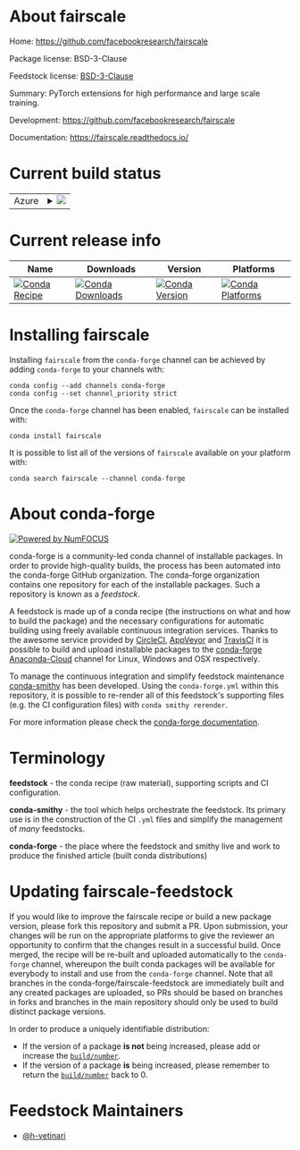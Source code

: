 About fairscale
===============

Home: https://github.com/facebookresearch/fairscale

Package license: BSD-3-Clause

Feedstock license: [BSD-3-Clause](https://github.com/conda-forge/fairscale-feedstock/blob/master/LICENSE.txt)

Summary: PyTorch extensions for high performance and large scale training.

Development: https://github.com/facebookresearch/fairscale

Documentation: https://fairscale.readthedocs.io/

Current build status
====================


<table>
    
  <tr>
    <td>Azure</td>
    <td>
      <details>
        <summary>
          <a href="https://dev.azure.com/conda-forge/feedstock-builds/_build/latest?definitionId=14448&branchName=master">
            <img src="https://dev.azure.com/conda-forge/feedstock-builds/_apis/build/status/fairscale-feedstock?branchName=master">
          </a>
        </summary>
        <table>
          <thead><tr><th>Variant</th><th>Status</th></tr></thead>
          <tbody><tr>
              <td>linux_64_cuda_compiler_version10.2cxx_compiler_version7python3.7.____cpython</td>
              <td>
                <a href="https://dev.azure.com/conda-forge/feedstock-builds/_build/latest?definitionId=14448&branchName=master">
                  <img src="https://dev.azure.com/conda-forge/feedstock-builds/_apis/build/status/fairscale-feedstock?branchName=master&jobName=linux&configuration=linux_64_cuda_compiler_version10.2cxx_compiler_version7python3.7.____cpython" alt="variant">
                </a>
              </td>
            </tr><tr>
              <td>linux_64_cuda_compiler_version10.2cxx_compiler_version7python3.8.____cpython</td>
              <td>
                <a href="https://dev.azure.com/conda-forge/feedstock-builds/_build/latest?definitionId=14448&branchName=master">
                  <img src="https://dev.azure.com/conda-forge/feedstock-builds/_apis/build/status/fairscale-feedstock?branchName=master&jobName=linux&configuration=linux_64_cuda_compiler_version10.2cxx_compiler_version7python3.8.____cpython" alt="variant">
                </a>
              </td>
            </tr><tr>
              <td>linux_64_cuda_compiler_version10.2cxx_compiler_version7python3.9.____cpython</td>
              <td>
                <a href="https://dev.azure.com/conda-forge/feedstock-builds/_build/latest?definitionId=14448&branchName=master">
                  <img src="https://dev.azure.com/conda-forge/feedstock-builds/_apis/build/status/fairscale-feedstock?branchName=master&jobName=linux&configuration=linux_64_cuda_compiler_version10.2cxx_compiler_version7python3.9.____cpython" alt="variant">
                </a>
              </td>
            </tr><tr>
              <td>linux_64_cuda_compiler_version11.0cxx_compiler_version9python3.7.____cpython</td>
              <td>
                <a href="https://dev.azure.com/conda-forge/feedstock-builds/_build/latest?definitionId=14448&branchName=master">
                  <img src="https://dev.azure.com/conda-forge/feedstock-builds/_apis/build/status/fairscale-feedstock?branchName=master&jobName=linux&configuration=linux_64_cuda_compiler_version11.0cxx_compiler_version9python3.7.____cpython" alt="variant">
                </a>
              </td>
            </tr><tr>
              <td>linux_64_cuda_compiler_version11.0cxx_compiler_version9python3.8.____cpython</td>
              <td>
                <a href="https://dev.azure.com/conda-forge/feedstock-builds/_build/latest?definitionId=14448&branchName=master">
                  <img src="https://dev.azure.com/conda-forge/feedstock-builds/_apis/build/status/fairscale-feedstock?branchName=master&jobName=linux&configuration=linux_64_cuda_compiler_version11.0cxx_compiler_version9python3.8.____cpython" alt="variant">
                </a>
              </td>
            </tr><tr>
              <td>linux_64_cuda_compiler_version11.0cxx_compiler_version9python3.9.____cpython</td>
              <td>
                <a href="https://dev.azure.com/conda-forge/feedstock-builds/_build/latest?definitionId=14448&branchName=master">
                  <img src="https://dev.azure.com/conda-forge/feedstock-builds/_apis/build/status/fairscale-feedstock?branchName=master&jobName=linux&configuration=linux_64_cuda_compiler_version11.0cxx_compiler_version9python3.9.____cpython" alt="variant">
                </a>
              </td>
            </tr><tr>
              <td>linux_64_cuda_compiler_version11.1cxx_compiler_version10python3.7.____cpython</td>
              <td>
                <a href="https://dev.azure.com/conda-forge/feedstock-builds/_build/latest?definitionId=14448&branchName=master">
                  <img src="https://dev.azure.com/conda-forge/feedstock-builds/_apis/build/status/fairscale-feedstock?branchName=master&jobName=linux&configuration=linux_64_cuda_compiler_version11.1cxx_compiler_version10python3.7.____cpython" alt="variant">
                </a>
              </td>
            </tr><tr>
              <td>linux_64_cuda_compiler_version11.1cxx_compiler_version10python3.8.____cpython</td>
              <td>
                <a href="https://dev.azure.com/conda-forge/feedstock-builds/_build/latest?definitionId=14448&branchName=master">
                  <img src="https://dev.azure.com/conda-forge/feedstock-builds/_apis/build/status/fairscale-feedstock?branchName=master&jobName=linux&configuration=linux_64_cuda_compiler_version11.1cxx_compiler_version10python3.8.____cpython" alt="variant">
                </a>
              </td>
            </tr><tr>
              <td>linux_64_cuda_compiler_version11.1cxx_compiler_version10python3.9.____cpython</td>
              <td>
                <a href="https://dev.azure.com/conda-forge/feedstock-builds/_build/latest?definitionId=14448&branchName=master">
                  <img src="https://dev.azure.com/conda-forge/feedstock-builds/_apis/build/status/fairscale-feedstock?branchName=master&jobName=linux&configuration=linux_64_cuda_compiler_version11.1cxx_compiler_version10python3.9.____cpython" alt="variant">
                </a>
              </td>
            </tr><tr>
              <td>linux_64_cuda_compiler_version11.2cxx_compiler_version10python3.7.____cpython</td>
              <td>
                <a href="https://dev.azure.com/conda-forge/feedstock-builds/_build/latest?definitionId=14448&branchName=master">
                  <img src="https://dev.azure.com/conda-forge/feedstock-builds/_apis/build/status/fairscale-feedstock?branchName=master&jobName=linux&configuration=linux_64_cuda_compiler_version11.2cxx_compiler_version10python3.7.____cpython" alt="variant">
                </a>
              </td>
            </tr><tr>
              <td>linux_64_cuda_compiler_version11.2cxx_compiler_version10python3.8.____cpython</td>
              <td>
                <a href="https://dev.azure.com/conda-forge/feedstock-builds/_build/latest?definitionId=14448&branchName=master">
                  <img src="https://dev.azure.com/conda-forge/feedstock-builds/_apis/build/status/fairscale-feedstock?branchName=master&jobName=linux&configuration=linux_64_cuda_compiler_version11.2cxx_compiler_version10python3.8.____cpython" alt="variant">
                </a>
              </td>
            </tr><tr>
              <td>linux_64_cuda_compiler_version11.2cxx_compiler_version10python3.9.____cpython</td>
              <td>
                <a href="https://dev.azure.com/conda-forge/feedstock-builds/_build/latest?definitionId=14448&branchName=master">
                  <img src="https://dev.azure.com/conda-forge/feedstock-builds/_apis/build/status/fairscale-feedstock?branchName=master&jobName=linux&configuration=linux_64_cuda_compiler_version11.2cxx_compiler_version10python3.9.____cpython" alt="variant">
                </a>
              </td>
            </tr><tr>
              <td>linux_64_cuda_compiler_versionNonecxx_compiler_version10python3.7.____cpython</td>
              <td>
                <a href="https://dev.azure.com/conda-forge/feedstock-builds/_build/latest?definitionId=14448&branchName=master">
                  <img src="https://dev.azure.com/conda-forge/feedstock-builds/_apis/build/status/fairscale-feedstock?branchName=master&jobName=linux&configuration=linux_64_cuda_compiler_versionNonecxx_compiler_version10python3.7.____cpython" alt="variant">
                </a>
              </td>
            </tr><tr>
              <td>linux_64_cuda_compiler_versionNonecxx_compiler_version10python3.8.____cpython</td>
              <td>
                <a href="https://dev.azure.com/conda-forge/feedstock-builds/_build/latest?definitionId=14448&branchName=master">
                  <img src="https://dev.azure.com/conda-forge/feedstock-builds/_apis/build/status/fairscale-feedstock?branchName=master&jobName=linux&configuration=linux_64_cuda_compiler_versionNonecxx_compiler_version10python3.8.____cpython" alt="variant">
                </a>
              </td>
            </tr><tr>
              <td>linux_64_cuda_compiler_versionNonecxx_compiler_version10python3.9.____cpython</td>
              <td>
                <a href="https://dev.azure.com/conda-forge/feedstock-builds/_build/latest?definitionId=14448&branchName=master">
                  <img src="https://dev.azure.com/conda-forge/feedstock-builds/_apis/build/status/fairscale-feedstock?branchName=master&jobName=linux&configuration=linux_64_cuda_compiler_versionNonecxx_compiler_version10python3.9.____cpython" alt="variant">
                </a>
              </td>
            </tr><tr>
              <td>osx_64_python3.7.____cpython</td>
              <td>
                <a href="https://dev.azure.com/conda-forge/feedstock-builds/_build/latest?definitionId=14448&branchName=master">
                  <img src="https://dev.azure.com/conda-forge/feedstock-builds/_apis/build/status/fairscale-feedstock?branchName=master&jobName=osx&configuration=osx_64_python3.7.____cpython" alt="variant">
                </a>
              </td>
            </tr><tr>
              <td>osx_64_python3.8.____cpython</td>
              <td>
                <a href="https://dev.azure.com/conda-forge/feedstock-builds/_build/latest?definitionId=14448&branchName=master">
                  <img src="https://dev.azure.com/conda-forge/feedstock-builds/_apis/build/status/fairscale-feedstock?branchName=master&jobName=osx&configuration=osx_64_python3.8.____cpython" alt="variant">
                </a>
              </td>
            </tr><tr>
              <td>osx_64_python3.9.____cpython</td>
              <td>
                <a href="https://dev.azure.com/conda-forge/feedstock-builds/_build/latest?definitionId=14448&branchName=master">
                  <img src="https://dev.azure.com/conda-forge/feedstock-builds/_apis/build/status/fairscale-feedstock?branchName=master&jobName=osx&configuration=osx_64_python3.9.____cpython" alt="variant">
                </a>
              </td>
            </tr><tr>
              <td>osx_arm64_python3.8.____cpython</td>
              <td>
                <a href="https://dev.azure.com/conda-forge/feedstock-builds/_build/latest?definitionId=14448&branchName=master">
                  <img src="https://dev.azure.com/conda-forge/feedstock-builds/_apis/build/status/fairscale-feedstock?branchName=master&jobName=osx&configuration=osx_arm64_python3.8.____cpython" alt="variant">
                </a>
              </td>
            </tr><tr>
              <td>osx_arm64_python3.9.____cpython</td>
              <td>
                <a href="https://dev.azure.com/conda-forge/feedstock-builds/_build/latest?definitionId=14448&branchName=master">
                  <img src="https://dev.azure.com/conda-forge/feedstock-builds/_apis/build/status/fairscale-feedstock?branchName=master&jobName=osx&configuration=osx_arm64_python3.9.____cpython" alt="variant">
                </a>
              </td>
            </tr>
          </tbody>
        </table>
      </details>
    </td>
  </tr>
</table>

Current release info
====================

| Name | Downloads | Version | Platforms |
| --- | --- | --- | --- |
| [![Conda Recipe](https://img.shields.io/badge/recipe-fairscale-green.svg)](https://anaconda.org/conda-forge/fairscale) | [![Conda Downloads](https://img.shields.io/conda/dn/conda-forge/fairscale.svg)](https://anaconda.org/conda-forge/fairscale) | [![Conda Version](https://img.shields.io/conda/vn/conda-forge/fairscale.svg)](https://anaconda.org/conda-forge/fairscale) | [![Conda Platforms](https://img.shields.io/conda/pn/conda-forge/fairscale.svg)](https://anaconda.org/conda-forge/fairscale) |

Installing fairscale
====================

Installing `fairscale` from the `conda-forge` channel can be achieved by adding `conda-forge` to your channels with:

```
conda config --add channels conda-forge
conda config --set channel_priority strict
```

Once the `conda-forge` channel has been enabled, `fairscale` can be installed with:

```
conda install fairscale
```

It is possible to list all of the versions of `fairscale` available on your platform with:

```
conda search fairscale --channel conda-forge
```


About conda-forge
=================

[![Powered by
NumFOCUS](https://img.shields.io/badge/powered%20by-NumFOCUS-orange.svg?style=flat&colorA=E1523D&colorB=007D8A)](https://numfocus.org)

conda-forge is a community-led conda channel of installable packages.
In order to provide high-quality builds, the process has been automated into the
conda-forge GitHub organization. The conda-forge organization contains one repository
for each of the installable packages. Such a repository is known as a *feedstock*.

A feedstock is made up of a conda recipe (the instructions on what and how to build
the package) and the necessary configurations for automatic building using freely
available continuous integration services. Thanks to the awesome service provided by
[CircleCI](https://circleci.com/), [AppVeyor](https://www.appveyor.com/)
and [TravisCI](https://travis-ci.com/) it is possible to build and upload installable
packages to the [conda-forge](https://anaconda.org/conda-forge)
[Anaconda-Cloud](https://anaconda.org/) channel for Linux, Windows and OSX respectively.

To manage the continuous integration and simplify feedstock maintenance
[conda-smithy](https://github.com/conda-forge/conda-smithy) has been developed.
Using the ``conda-forge.yml`` within this repository, it is possible to re-render all of
this feedstock's supporting files (e.g. the CI configuration files) with ``conda smithy rerender``.

For more information please check the [conda-forge documentation](https://conda-forge.org/docs/).

Terminology
===========

**feedstock** - the conda recipe (raw material), supporting scripts and CI configuration.

**conda-smithy** - the tool which helps orchestrate the feedstock.
                   Its primary use is in the construction of the CI ``.yml`` files
                   and simplify the management of *many* feedstocks.

**conda-forge** - the place where the feedstock and smithy live and work to
                  produce the finished article (built conda distributions)


Updating fairscale-feedstock
============================

If you would like to improve the fairscale recipe or build a new
package version, please fork this repository and submit a PR. Upon submission,
your changes will be run on the appropriate platforms to give the reviewer an
opportunity to confirm that the changes result in a successful build. Once
merged, the recipe will be re-built and uploaded automatically to the
`conda-forge` channel, whereupon the built conda packages will be available for
everybody to install and use from the `conda-forge` channel.
Note that all branches in the conda-forge/fairscale-feedstock are
immediately built and any created packages are uploaded, so PRs should be based
on branches in forks and branches in the main repository should only be used to
build distinct package versions.

In order to produce a uniquely identifiable distribution:
 * If the version of a package **is not** being increased, please add or increase
   the [``build/number``](https://docs.conda.io/projects/conda-build/en/latest/resources/define-metadata.html#build-number-and-string).
 * If the version of a package **is** being increased, please remember to return
   the [``build/number``](https://docs.conda.io/projects/conda-build/en/latest/resources/define-metadata.html#build-number-and-string)
   back to 0.

Feedstock Maintainers
=====================

* [@h-vetinari](https://github.com/h-vetinari/)

